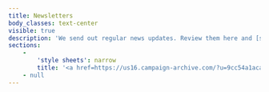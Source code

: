 ```yaml
---
title: Newsletters
body_classes: text-center
visible: true
description: 'We send out regular news updates. Review them here and [subscribe](/get-involved/subscribe-to-mmrc-newsletter) if you''d like to be added to our mailing list. '
sections:
    -
        'style sheets': narrow
        title: '<a href=https://us16.campaign-archive.com/?u=9cc54a1aca50bb1824c727465&id=964c0a532e">Issue 34</a>'
    - null
---
```


